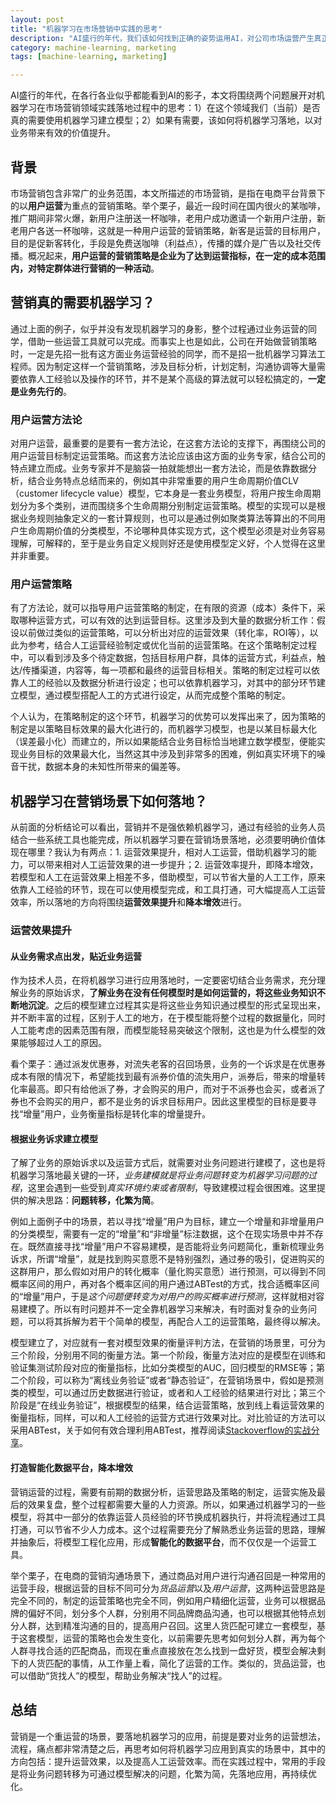 ```yaml
---
layout: post
title: "机器学习在市场营销中实践的思考"
description: "AI盛行的年代，我们该如何找到正确的姿势运用AI，对公司市场运营产生真正的业务价值。本文将从技术角度，结合本人在电商CRM运营中运用机器学习，帮助业务带来价值提升的实践经历，谈谈机器学习在市场营销领域实践过程中的一些思考。"
category: machine-learning, marketing
tags: [machine-learning, marketing]

---
```


AI盛行的年代，在各行各业似乎都能看到AI的影子，本文将围绕两个问题展开对机器学习在市场营销领域实践落地过程中的思考：1）在这个领域我们（当前）是否真的需要使用机器学习建立模型；2）如果有需要，该如何将机器学习落地，以对业务带来有效的价值提升。

## 背景

市场营销包含非常广的业务范围，本文所描述的市场营销，是指在电商平台背景下的以**用户运营**为重点的营销策略。举个栗子，最近一段时间在国内很火的某咖啡，推广期间非常火爆，新用户注册送一杯咖啡，老用户成功邀请一个新用户注册，新老用户各送一杯咖啡，这就是一种用户运营的营销策略，新客是运营的目标用户，目的是促新客转化，手段是免费送咖啡（利益点），传播的媒介是广告以及社交传播。概况起来，**用户运营的营销策略是企业为了达到运营指标，在一定的成本范围内，对特定群体进行营销的一种活动**。

## 营销真的需要机器学习？

通过上面的例子，似乎并没有发现机器学习的身影，整个过程通过业务运营的同学，借助一些运营工具就可以完成。而事实上也是如此，公司在开始做营销策略时，一定是先招一批有这方面业务运营经验的同学，而不是招一批机器学习算法工程师。因为制定这样一个营销策略，涉及目标分析，计划定制，沟通协调等大量需要依靠人工经验以及操作的环节，并不是某个高级的算法就可以轻松搞定的，**一定是业务先行的**。

### 用户运营方法论

对用户运营，最重要的是要有一套方法论，在这套方法论的支撑下，再围绕公司的用户运营目标制定运营策略。而这套方法论应该由这方面的业务专家，结合公司的特点建立而成。业务专家并不是脑袋一拍就能想出一套方法论，而是依靠数据分析，结合业务特点总结而来的，例如其中非常重要的用户生命周期价值CLV（customer lifecycle value）模型，它本身是一套业务模型，将用户按生命周期划分为多个类别，进而围绕多个生命周期分别制定运营策略。模型的实现可以是根据业务规则抽象定义的一套计算规则，也可以是通过例如聚类算法等算出的不同用户生命周期价值的分类模型，不论哪种具体实现方式，这个模型必须是对业务容易理解，可解释的，至于是业务自定义规则好还是使用模型定义好，个人觉得在这里并非重要。

### 用户运营策略

有了方法论，就可以指导用户运营策略的制定，在有限的资源（成本）条件下，采取哪种运营方式，可以有效的达到运营目标。这里涉及到大量的数据分析工作：假设以前做过类似的运营策略，可以分析出对应的运营效果（转化率，ROI等），以此为参考，结合人工运营经验制定或优化当前的运营策略。在这个策略制定过程中，可以看到涉及多个待定数据，包括目标用户群，具体的运营方式，利益点，触达/传播渠道，内容等，每一项都和最终的运营目标相关。策略的制定过程可以依靠人工的经验以及数据分析进行设定；也可以依靠机器学习，对其中的部分环节建立模型，通过模型搭配人工的方式进行设定，从而完成整个策略的制定。

个人认为，在策略制定的这个环节，机器学习的优势可以发挥出来了，因为策略的制定是以策略目标效果的最大化进行的，而机器学习模型，也是以某目标最大化（误差最小化）而建立的，所以如果能结合业务目标恰当地建立数学模型，便能实现业务目标的效果最大化，当然这其中涉及到非常多的困难，例如真实环境下的噪音干扰，数据本身的未知性所带来的偏差等。

## 机器学习在营销场景下如何落地？

从前面的分析结论可以看出，营销并不是强依赖机器学习，通过有经验的业务人员结合一些系统工具也能完成，所以机器学习要在营销场景落地，必须要明确价值体现在哪里？我认为有两点：1. 运营效果提升，相对人工运营，借助机器学习的能力，可以带来相对人工运营效果的进一步提升；2. 运营效率提升，即降本增效，若模型和人工在运营效果上相差不多，借助模型，可以节省大量的人工工作，原来依靠人工经验的环节，现在可以使用模型完成，和工具打通，可大幅提高人工运营效率，所以落地的方向将围绕**运营效果提升**和**降本增效**进行。

### 运营效果提升

#### 从业务需求点出发，贴近业务运营

作为技术人员，在将机器学习进行应用落地时，一定要密切结合业务需求，充分理解业务的原始诉求，**了解业务在没有任何模型时是如何运营的，将这些业务知识不断地沉淀**。之后的模型建立过程其实是将这些业务知识通过模型的形式呈现出来，并不断丰富的过程，区别于人工的地方，在于模型能将整个过程的数据量化，同时人工能考虑的因素范围有限，而模型能轻易突破这个限制，这也是为什么模型的效果能够超过人工的原因。

看个栗子：通过派发优惠券，对流失老客的召回场景，业务的一个诉求是在优惠券成本有限的情况下，希望能找到最有派券价值的流失用户，派券后，带来的增量转化率最高。即只有给他派了券，才会购买的用户，而对于不派券也会买，或者派了券也不会购买的用户，都不是业务的诉求目标用户。因此这里模型的目标是要寻找“增量”用户，业务衡量指标是转化率的增量提升。

#### 根据业务诉求建立模型

了解了业务的原始诉求以及运营方式后，就需要对业务问题进行建模了，这也是将机器学习落地最关键的一环，*业务建模就是将业务问题转变为机器学习问题的过程*，这里会遇到一些受到*真实环境约束或者限制*，导致建模过程会很困难。这里提供的解决思路：**问题转移，化繁为简**。

例如上面例子中的场景，若以寻找“增量”用户为目标，建立一个增量和非增量用户的分类模型，需要有一定的“增量”和“非增量”标注数据，这个在现实场景中并不存在。既然直接寻找“增量”用户不容易建模，是否能将业务问题简化，重新梳理业务诉求，所谓“增量”，就是找到购买意愿不是特别强烈，通过券的吸引，促进购买的这群用户，那么假如对用户的转化概率（量化购买意愿）进行预测，可以得到不同概率区间的用户，再对各个概率区间的用户通过ABTest的方式，找合适概率区间的“增量”用户，于是*这个问题便转变为对用户的购买概率进行预测*，这样就相对容易建模了。所以有时问题并不一定全靠机器学习来解决，有时面对复杂的业务问题，可以将其拆解为若干个简单的模型，再配合人工的运营策略，最终得以解决。

模型建立了，对应就有一套对模型效果的衡量评判方法，在营销的场景里，可分为三个阶段，分别用不同的衡量方法。第一个阶段，衡量方法对应的是模型在训练和验证集测试阶段对应的衡量指标，比如分类模型的AUC，回归模型的RMSE等；第二个阶段，可以称为“离线业务验证”或者“静态验证”，在营销场景中，假如是预测类的模型，可以通过历史数据进行验证，或者和人工经验的结果进行对比；第三个阶段是“在线业务验证”，根据模型的结果，结合运营策略，放到线上看运营效果的衡量指标，同样，可以和人工经验的运营方式进行效果对比。对比验证的方法可以采用ABTest，关于如何有效合理利用ABTest，推荐阅读[Stackoverflow的实战分享](https://stackoverflow.blog/2017/10/17/power-calculations-p-values-ab-testing-stack-overflow/)。

#### 打造智能化数据平台，降本增效

营销运营的过程，需要有前期的数据分析，运营思路及策略的制定，运营实施及最后的效果复盘，整个过程都需要大量的人力资源。所以，如果通过机器学习的一些模型，将其中一部分的依靠运营人员经验的环节换成机器执行，并将流程通过工具打通，可以节省不少人力成本。这个过程需要充分了解熟悉业务运营的思路，理解并抽象后，将模型工程化应用，形成**智能化的数据平台**，而不仅仅是一个运营工具。

举个栗子，在电商的营销沟通场景下，通过商品对用户进行沟通召回是一种常用的运营手段，根据运营的目标不同可分为*货品运营*以及*用户运营*，这两种运营思路是完全不同的，制定的运营策略也完全不同，例如用户精细化运营，业务可以根据品牌的偏好不同，划分多个人群，分别用不同品牌商品沟通，也可以根据其他特点划分人群，达到精准沟通的目的，提高用户召回。这里人货匹配可建立一套模型，基于这套模型，运营的策略也会发生变化，以前需要先思考如何划分人群，再为每个人群寻找合适的匹配商品，而现在重点直接放在怎么找到一盘好货，模型会解决剩下的人货匹配的事情，从工作量上看，简化了运营的工作。类似的，货品运营，也可以借助“货找人”的模型，帮助业务解决“找人”的过程。

## 总结

营销是一个重运营的场景，要落地机器学习的应用，前提是要对业务的运营想法，流程，痛点都非常清楚之后，再思考如何将机器学习应用到真实的场景中，其中的方向包括：提升运营效果，以及提高人工运营效率。而在实践过程中，常用的手段是将业务问题转移为可通过模型解决的问题，化繁为简，先落地应用，再持续优化。

